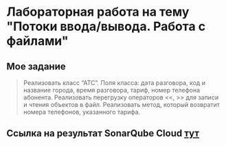 # Лабораторная работа на тему "Потоки ввода/вывода. Работа с файлами"

## Мое задание 

>Реализовать класс “АТС”. Поля класса: дата разговора, код и название города,  время разговора,  тариф,   номер телефона абонента. Реализовать перегрузку операторов <<, >> для записи и чтения объектов в файл. Реализовать метод, который возвратит номера телефонов, указанного тарифа. 

## Ссылка на результат SonarQube Cloud [тут]()